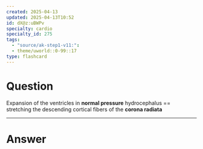 ```yaml
---
created: 2025-04-13
updated: 2025-04-13T10:52
id: dX@z:uBWPv
specialty: cardio
specialty_id: 275
tags:
  - "source/ak-step1-v11:": 
  - theme/uworld::0-99::17
type: flashcard
---
```


# Question
Expansion of the ventricles in **normal pressure** hydrocephalus == stretching the descending cortical fibers of the **corona radiata**

---

# Answer
